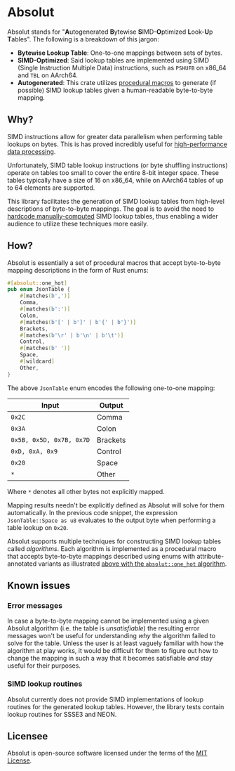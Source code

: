 # Absolut

Absolut stands for "**A**utogenerated **B**ytewise **S**IMD-**O**ptimized **L**ook-**U**p **T**ables".
The following is a breakdown of this jargon:

- **Bytewise Lookup Table**: One-to-one mappings between sets of bytes.
- **SIMD-Optimized**: Said lookup tables are implemented using SIMD (Single Instruction Multiple Data) 
  instructions, such as `PSHUFB` on x86_64 and `TBL` on AArch64.
- **Autogenerated**: This crate utilizes [procedural macros](https://doc.rust-lang.org/reference/procedural-macros.html) 
  to generate (if possible) SIMD lookup tables given a human-readable byte-to-byte mapping.

## Why?

SIMD instructions allow for greater data parallelism when performing table lookups on bytes. This is
has proved incredibly useful for [high-performance data processing](https://arxiv.org/abs/1902.08318).

Unfortunately, SIMD table lookup instructions (or byte shuffling instructions) operate on tables too small
to cover the entire 8-bit integer space. These tables typically have a size of 16 on x86_64, while
on AArch64 tables of up to 64 elements are supported.

This library facilitates the generation of SIMD lookup tables from high-level descriptions of byte-to-byte mappings.
The goal is to avoid the need to 
[hardcode manually-computed](https://github.com/simd-lite/simd-json/blob/main/src/impls/sse42/stage1.rs#L22) 
SIMD lookup tables, thus enabling a wider audience to utilize these techniques more easily.

## How?

Absolut is essentially a set of procedural macros that accept byte-to-byte mapping descriptions in the form
of Rust enums:

```rust
#[absolut::one_hot]
pub enum JsonTable {
    #[matches(b',')]
    Comma,
    #[matches(b':')]
    Colon,
    #[matches(b'[' | b']' | b'{' | b'}')]
    Brackets,
    #[matches(b'\r' | b'\n' | b'\t')]
    Control,
    #[matches(b' ')]
    Space,
    #[wildcard]
    Other,
}
```

The above `JsonTable` enum encodes the following one-to-one mapping:

| Input                    | Output   |
|------------------------- |----------|
| `0x2C`                   | Comma    |
| `0x3A`                   | Colon    |
| `0x5B, 0x5D, 0x7B, 0x7D` | Brackets |
| `0xD, 0xA, 0x9`          | Control  |
| `0x20`                   | Space    |
| `*`                      | Other    |

Where `*` denotes all other bytes not explicitly mapped.

Mapping results needn't be explicitly defined as Absolut will solve for them automatically.
In the previous code snippet, the expression `JsonTable::Space as u8` evaluates to the
output byte when performing a table lookup on `0x20`.

Absolut supports multiple techniques for constructing SIMD lookup tables called _algorithms_.
Each algorithm is implemented as a procedural macro that accepts byte-to-byte mappings 
described using enums with attribute-annotated variants as illustrated 
[above with the `absolut::one_hot` algorithm](#how).

## Known issues

### Error messages

In case a byte-to-byte mapping cannot be implemented using a given Absolut algorithm 
(i.e. the table is _unsatisfiable_) the resulting error messages won't be useful for 
understanding _why_ the algorithm failed to solve for the table. Unless the user is
at least vaguely familiar with how the algorithm at play works, it would be difficult
for them to figure out how to change the mapping in such a way that it becomes satisfiable
_and_ stay useful for their purposes.

### SIMD lookup routines

Absolut currently does not provide SIMD implementations of lookup routines for the generated
lookup tables. However, the library tests contain lookup routines for SSSE3 and NEON.

## Licensee

Absolut is open-source software licensed under the terms of the [MIT License](https://opensource.org/licenses/MIT).
